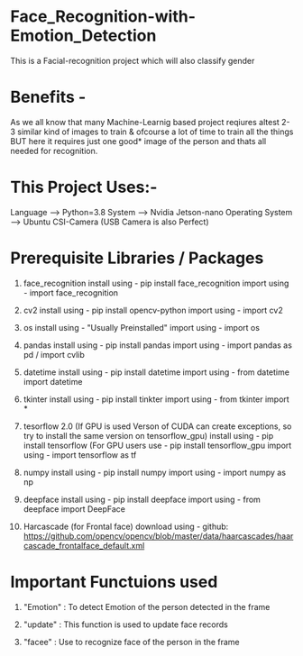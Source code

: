 # Face_Recognition-with-Emotion_Detection

This is a Facial-recognition project which will also classify gender

# Benefits - 
As we all know that many Machine-Learnig based project reqiures altest 2-3 similar kind of images to train & ofcourse a lot of time to train all the things BUT here it requires just one good* image of the person and thats all needed for recognition. 

# This Project Uses:-
Language --> Python=3.8 
System --> Nvidia Jetson-nano
Operating System --> Ubuntu
CSI-Camera (USB Camera is also Perfect)

# Prerequisite Libraries / Packages

1. face_recognition
install using - pip install face_recognition
import using - import face_recognition

2. cv2
install using - pip install opencv-python
import using - import cv2

3. os
install using - "Usually Preinstalled"
import using - import os

4. pandas
install using - pip install pandas
import using - import pandas as pd / import cvlib

5. datetime
install using - pip install datetime
import using - from datetime import datetime

6. tkinter
install using - pip install tinkter
import using - from tkinter import *

7. tesorflow 2.0 (If GPU is used Verson of CUDA can create exceptions, so try to install the same version on tensorflow_gpu)
 install using - pip install tensorflow (For GPU users use - pip install tensorflow_gpu
 import using - import tensorflow as tf
 
8. numpy
install using - pip install numpy
import using - import numpy as np

9. deepface
install using - pip install deepface
import using - from deepface import DeepFace

10. Harcascade (for Frontal face)
download using - github: https://github.com/opencv/opencv/blob/master/data/haarcascades/haarcascade_frontalface_default.xml

# Important Functuions used

1. "Emotion" : To detect Emotion of the person detected in the frame

2. "update" : This function is used to update face records

3. "facee" : Use to recognize face of the person in the frame
